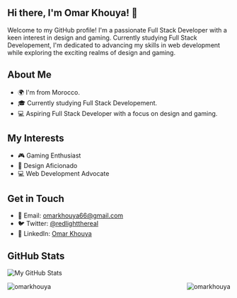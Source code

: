 ## Hi there, I'm Omar Khouya! 👋

Welcome to my GitHub profile! I'm a passionate Full Stack Developer with a keen interest in design and gaming. Currently studying Full Stack Developement, I'm dedicated to advancing my skills in web development while exploring the exciting realms of design and gaming.

## About Me

- 🌍 I'm from Morocco.
- 🎓 Currently studying Full Stack Developement.
- 💻 Aspiring Full Stack Developer with a focus on design and gaming.

## My Interests

- 🎮 Gaming Enthusiast
- 🎨 Design Aficionado
- 💻 Web Development Advocate

## Get in Touch

- 📧 Email: omarkhouya66@gmail.com
- 🐦 Twitter: [@redlightthereal](https://twitter.com/redlightthereal)
- 💼 LinkedIn: [Omar Khouya](https://www.linkedin.com/in/omar-khouya-ba8930233/)


## GitHub Stats

![My GitHub Stats](https://github-readme-stats.vercel.app/api?username=OmarKhouya&show_icons=true&count_private=true)

<!-- <p align="left"> <img src="https://komarev.com/ghpvc/?username=omarkhouya&label=Profile%20views&color=0e75b6&style=flat" alt="omarkhouya" /> </p> -->
<p><img align="right" src="https://github-readme-stats.vercel.app/api/top-langs?username=omarkhouya&show_icons=true&locale=en&layout=compact" alt="omarkhouya" /></p>

<p><img align="center" src="https://github-readme-streak-stats.herokuapp.com/?user=omarkhouya&" alt="omarkhouya" /></p>
<!--
**OmarKhouya/OmarKhouya** is a ✨ _special_ ✨ repository because its `README.md` (this file) appears on your GitHub profile.

Here are some ideas to get you started:

- 🔭 I’m currently working on ...
- 🌱 I’m currently learning ...
- 👯 I’m looking to collaborate on ...
- 🤔 I’m looking for help with ...
- 💬 Ask me about ...
- 📫 How to reach me: ...
- 😄 Pronouns: ...
- ⚡ Fun fact: ...
-->
